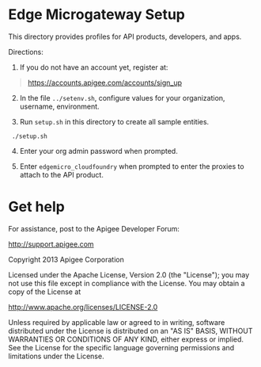 # Edge Microgateway Setup

This directory provides profiles for API products, developers, and apps.

Directions:

1. If you do not have an account yet, register at:
>https://accounts.apigee.com/accounts/sign_up

2. In the file `../setenv.sh`, configure values for your
organization, username, environment.

3. Run `setup.sh` in this directory to create all sample entities.
```
 ./setup.sh
```

4. Enter your org admin password when prompted.

5. Enter `edgemicro_cloudfoundry` when prompted to enter the proxies to attach to the API product.


# Get help

For assistance, post to the Apigee Developer Forum:

http://support.apigee.com

Copyright 2013 Apigee Corporation

Licensed under the Apache License, Version 2.0 (the "License"); you may not use
this file except in compliance with the License. You may obtain a copy
of the License at

http://www.apache.org/licenses/LICENSE-2.0

Unless required by applicable law or agreed to in writing, software
distributed under the License is distributed on an "AS IS" BASIS,
WITHOUT WARRANTIES OR CONDITIONS OF ANY KIND, either express or implied.
See the License for the specific language governing permissions and
limitations under the License.
